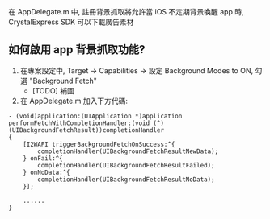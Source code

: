 在 AppDelegate.m 中, 註冊背景抓取將允許當 iOS 不定期背景喚醒 app 時, CrystalExpress SDK 可以下載廣告素材

## 如何啟用 app 背景抓取功能?
1. 在專案設定中, Target -> Capabilities -> 設定 Background Modes to ON, 勾選 "Background Fetch"
    - [TODO] 補圖
2. 在 AppDelegate.m 加入下方代碼:

```objc
- (void)application:(UIApplication *)application performFetchWithCompletionHandler:(void (^)(UIBackgroundFetchResult))completionHandler
{
    [I2WAPI triggerBackgroundFetchOnSuccess:^{
        completionHandler(UIBackgroundFetchResultNewData);
    } onFail:^{
        completionHandler(UIBackgroundFetchResultFailed);
    } onNoData:^{
        completionHandler(UIBackgroundFetchResultNoData);
    }];

    ......
}
```

